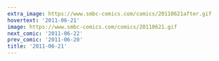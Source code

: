 ```yaml
---
extra_image: https://www.smbc-comics.com/comics/20110621after.gif
hovertext: '2011-06-21'
image: https://www.smbc-comics.com/comics/20110621.gif
next_comic: '2011-06-22'
prev_comic: '2011-06-20'
title: '2011-06-21'
---
```


